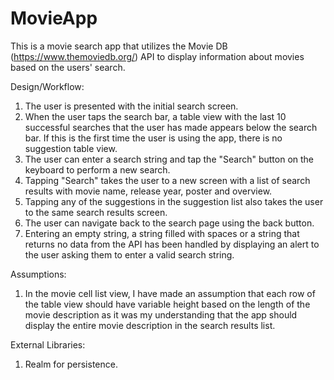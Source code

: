 # MovieApp

This is a movie search app that utilizes the Movie DB (https://www.themoviedb.org/) API to display information about movies based on the users' search.

Design/Workflow:
1. The user is presented with the initial search screen.
2. When the user taps the search bar, a table view with the last 10 successful searches that the user has made appears below the search bar. If this is the first time the user is using the app, there is no suggestion table view.
3. The user can enter a search string and tap the "Search" button on the keyboard to perform a new search.
4. Tapping "Search" takes the user to a new screen with a list of search results with movie name, release year, poster and overview.
5. Tapping any of the suggestions in the suggestion list also takes the user to the same search results screen.
6. The user can navigate back to the search page using the back button.
7. Entering an empty string, a string filled with spaces or a string that returns no data from the API has been handled by displaying an alert to the user asking them to enter a valid search string.

Assumptions:
1. In the movie cell list view, I have made an assumption that each row of the table view should have variable height based on the length of the movie description as it was my understanding that the app should display the entire movie description in the search results list.  

External Libraries:
1. Realm for persistence.
